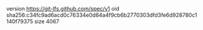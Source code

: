 version https://git-lfs.github.com/spec/v1
oid sha256:c34fc9ad6acd0c76334e0d84a4f9cb6b2770303dfd3fe6d928780c1140f79375
size 4067
